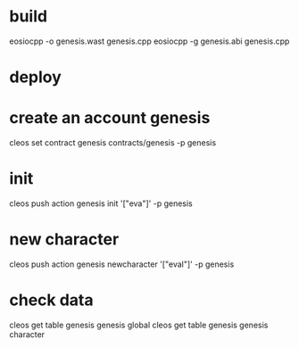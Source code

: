 # build
eosiocpp -o genesis.wast genesis.cpp
eosiocpp -g genesis.abi genesis.cpp

# deploy
# create an account genesis
cleos set contract genesis contracts/genesis -p genesis

# init
cleos push action genesis init '["eva"]' -p genesis

# new character
cleos push action genesis newcharacter '["eval"]' -p genesis

# check data
cleos get table genesis genesis global
cleos get table genesis genesis character